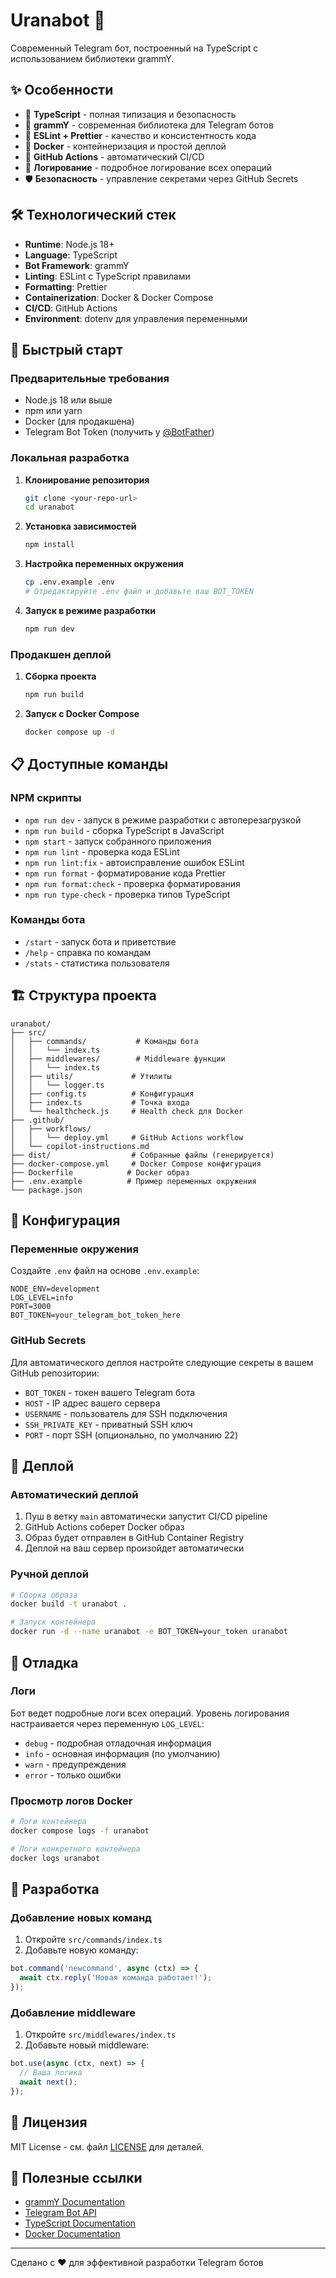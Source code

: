 # Uranabot 🤖

Современный Telegram бот, построенный на TypeScript с использованием библиотеки grammY.

## ✨ Особенности

- 🚀 **TypeScript** - полная типизация и безопасность
- 🎯 **grammY** - современная библиотека для Telegram ботов
- 🧹 **ESLint + Prettier** - качество и консистентность кода
- 🐳 **Docker** - контейнеризация и простой деплой
- 🔄 **GitHub Actions** - автоматический CI/CD
- 📝 **Логирование** - подробное логирование всех операций
- 🛡️ **Безопасность** - управление секретами через GitHub Secrets

## 🛠️ Технологический стек

- **Runtime**: Node.js 18+
- **Language**: TypeScript
- **Bot Framework**: grammY
- **Linting**: ESLint с TypeScript правилами
- **Formatting**: Prettier
- **Containerization**: Docker & Docker Compose
- **CI/CD**: GitHub Actions
- **Environment**: dotenv для управления переменными

## 🚀 Быстрый старт

### Предварительные требования

- Node.js 18 или выше
- npm или yarn
- Docker (для продакшена)
- Telegram Bot Token (получить у [@BotFather](https://t.me/BotFather))

### Локальная разработка

1. **Клонирование репозитория**

   ```bash
   git clone <your-repo-url>
   cd uranabot
   ```

2. **Установка зависимостей**

   ```bash
   npm install
   ```

3. **Настройка переменных окружения**

   ```bash
   cp .env.example .env
   # Отредактируйте .env файл и добавьте ваш BOT_TOKEN
   ```

4. **Запуск в режиме разработки**

   ```bash
   npm run dev
   ```

### Продакшен деплой

1. **Сборка проекта**

   ```bash
   npm run build
   ```

2. **Запуск с Docker Compose**

   ```bash
   docker compose up -d
   ```

## 📋 Доступные команды

### NPM скрипты

- `npm run dev` - запуск в режиме разработки с автоперезагрузкой
- `npm run build` - сборка TypeScript в JavaScript
- `npm start` - запуск собранного приложения
- `npm run lint` - проверка кода ESLint
- `npm run lint:fix` - автоисправление ошибок ESLint
- `npm run format` - форматирование кода Prettier
- `npm run format:check` - проверка форматирования
- `npm run type-check` - проверка типов TypeScript

### Команды бота

- `/start` - запуск бота и приветствие
- `/help` - справка по командам
- `/stats` - статистика пользователя

## 🏗️ Структура проекта

```text
uranabot/
├── src/
│   ├── commands/           # Команды бота
│   │   └── index.ts
│   ├── middlewares/        # Middleware функции
│   │   └── index.ts
│   ├── utils/             # Утилиты
│   │   └── logger.ts
│   ├── config.ts          # Конфигурация
│   ├── index.ts           # Точка входа
│   └── healthcheck.js     # Health check для Docker
├── .github/
│   ├── workflows/
│   │   └── deploy.yml     # GitHub Actions workflow
│   └── copilot-instructions.md
├── dist/                  # Собранные файлы (генерируется)
├── docker-compose.yml     # Docker Compose конфигурация
├── Dockerfile            # Docker образ
├── .env.example          # Пример переменных окружения
└── package.json
```

## 🔧 Конфигурация

### Переменные окружения

Создайте `.env` файл на основе `.env.example`:

```env
NODE_ENV=development
LOG_LEVEL=info
PORT=3000
BOT_TOKEN=your_telegram_bot_token_here
```

### GitHub Secrets

Для автоматического деплоя настройте следующие секреты в вашем GitHub репозитории:

- `BOT_TOKEN` - токен вашего Telegram бота
- `HOST` - IP адрес вашего сервера
- `USERNAME` - пользователь для SSH подключения
- `SSH_PRIVATE_KEY` - приватный SSH ключ
- `PORT` - порт SSH (опционально, по умолчанию 22)

## 🚀 Деплой

### Автоматический деплой

1. Пуш в ветку `main` автоматически запустит CI/CD pipeline
2. GitHub Actions соберет Docker образ
3. Образ будет отправлен в GitHub Container Registry
4. Деплой на ваш сервер произойдет автоматически

### Ручной деплой

```bash
# Сборка образа
docker build -t uranabot .

# Запуск контейнера
docker run -d --name uranabot -e BOT_TOKEN=your_token uranabot
```

## 🐛 Отладка

### Логи

Бот ведет подробные логи всех операций. Уровень логирования настраивается через переменную `LOG_LEVEL`:

- `debug` - подробная отладочная информация
- `info` - основная информация (по умолчанию)
- `warn` - предупреждения
- `error` - только ошибки

### Просмотр логов Docker

```bash
# Логи контейнера
docker compose logs -f uranabot

# Логи конкретного контейнера
docker logs uranabot
```

## 🤝 Разработка

### Добавление новых команд

1. Откройте `src/commands/index.ts`
2. Добавьте новую команду:

```typescript
bot.command('newcommand', async (ctx) => {
  await ctx.reply('Новая команда работает!');
});
```

### Добавление middleware

1. Откройте `src/middlewares/index.ts`
2. Добавьте новый middleware:

```typescript
bot.use(async (ctx, next) => {
  // Ваша логика
  await next();
});
```

## 📝 Лицензия

MIT License - см. файл [LICENSE](LICENSE) для деталей.

## 🔗 Полезные ссылки

- [grammY Documentation](https://grammy.dev/)
- [Telegram Bot API](https://core.telegram.org/bots/api)
- [TypeScript Documentation](https://www.typescriptlang.org/docs/)
- [Docker Documentation](https://docs.docker.com/)

---

Сделано с ❤️ для эффективной разработки Telegram ботов
